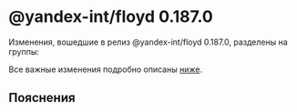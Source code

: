 # @yandex-int/floyd 0.187.0

<!-- ЧЕЛОВЕЧЕСКОЕ ВСТУПЛЕНИЕ -->

Изменения, вошедшие в релиз @yandex-int/floyd 0.187.0, разделены на группы:

Все важные изменения подробно описаны [ниже](#Пояснения).

## Пояснения

